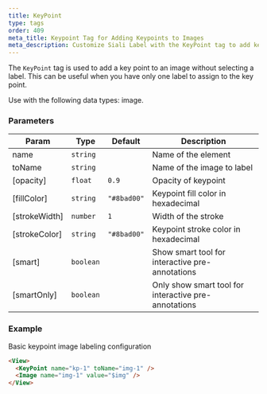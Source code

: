 ```yaml
---
title: KeyPoint
type: tags
order: 409
meta_title: Keypoint Tag for Adding Keypoints to Images
meta_description: Customize Siali Label with the KeyPoint tag to add key points to images for computer vision machine learning and data science projects.
---
```


The `KeyPoint` tag is used to add a key point to an image without selecting a label. This can be useful when you have only one label to assign to the key point.

Use with the following data types: image.

### Parameters

| Param | Type | Default | Description |
| --- | --- | --- | --- |
| name | <code>string</code> |  | Name of the element |
| toName | <code>string</code> |  | Name of the image to label |
| [opacity] | <code>float</code> | <code>0.9</code> | Opacity of keypoint |
| [fillColor] | <code>string</code> | <code>&quot;#8bad00&quot;</code> | Keypoint fill color in hexadecimal |
| [strokeWidth] | <code>number</code> | <code>1</code> | Width of the stroke |
| [strokeColor] | <code>string</code> | <code>&quot;#8bad00&quot;</code> | Keypoint stroke color in hexadecimal |
| [smart] | <code>boolean</code> |  | Show smart tool for interactive pre-annotations |
| [smartOnly] | <code>boolean</code> |  | Only show smart tool for interactive pre-annotations |

### Example

Basic keypoint image labeling configuration

```html
<View>
  <KeyPoint name="kp-1" toName="img-1" />
  <Image name="img-1" value="$img" />
</View>
```
